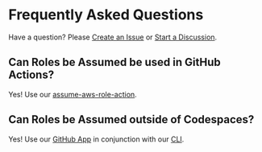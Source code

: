 # Frequently Asked Questions

Have a question? Please [Create an Issue](https://github.com/saml-to/devcontainer-features/issues) or [Start a Discussion](https://github.com/saml-to/devcontainer-features/discussions).

## Can Roles be Assumed be used in GitHub Actions?

Yes! Use our [assume-aws-role-action](https://github.com/saml-to/assume-aws-role-action).

## Can Roles be Assumed outside of Codespaces?

Yes! Use our [GitHub App](https://github.com/apps/saml-to) in conjunction with our [CLI](https://github.com/saml-to/cli).
